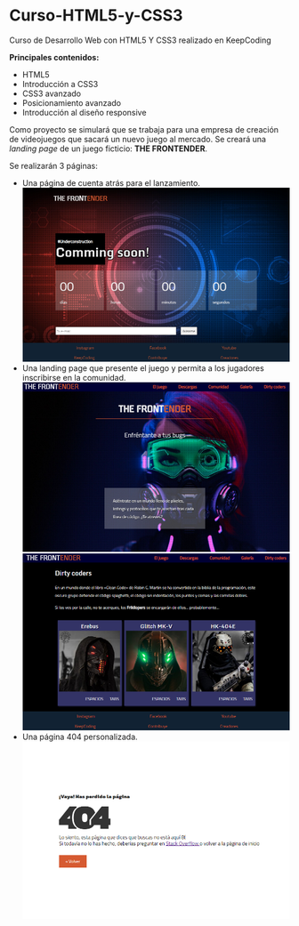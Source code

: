 # Curso-HTML5-y-CSS3
Curso de Desarrollo Web con HTML5 Y CSS3 realizado en KeepCoding

**Principales contenidos:**

* HTML5
* Introducción a CSS3
* CSS3 avanzado
* Posicionamiento avanzado
* Introducción al diseño responsive


Como proyecto se simulará que se trabaja para una empresa de creación de videojuegos que sacará un nuevo juego al mercado.
Se creará una *landing page* de un juego ficticio: **THE FRONTENDER**.

Se realizarán 3 páginas:
* Una página de cuenta atrás para el lanzamiento.
![](html5/img/Comin.png)
* Una landing page que presente el juego y permita a los jugadores inscribirse en la comunidad.
![](html5/img/Page-1.png)
![](html5/img/Page-2.png)
* Una página 404 personalizada.
![](html5/img/404.png)
